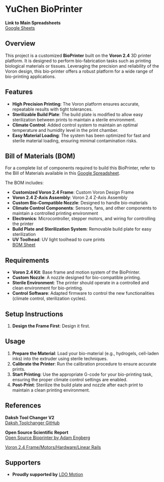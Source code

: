 # YuChen BioPrinter

**Link to Main Spreadsheets**  
[Google Sheets](https://docs.google.com/spreadsheets/d/188soFzGzhO4Uy-CefZMIBgignTyijYFp2OP5K6e-ZxM/edit?usp=sharing)

## Overview

This project is a customized **BioPrinter** built on the **Voron 2.4** 3D printer platform. It is designed to perform bio-fabrication tasks such as printing biological materials or tissues. Leveraging the precision and reliability of the Voron design, this bio-printer offers a robust platform for a wide range of bio-printing applications.

## Features

- **High Precision Printing**: The Voron platform ensures accurate, repeatable results with tight tolerances.
- **Sterilizable Build Plate**: The build plate is modified to allow easy sterilization between prints to maintain a sterile environment.
- **Climate Control**: Added control system to maintain an optimal temperature and humidity level in the print chamber.
- **Easy Material Loading**: The system has been optimized for fast and sterile material loading, ensuring minimal contamination risks.

## Bill of Materials (BOM)

For a complete list of components required to build this BioPrinter, refer to the Bill of Materials available in this [Google Spreadsheet](https://docs.google.com/spreadsheets/d/188soFzGzhO4Uy-CefZMIBgignTyijYFp2OP5K6e-ZxM/edit?usp=sharing).

The BOM includes:
- **Customized Voron 2.4 Frame**: Custom Voron Design Frame
- **Voron 2.4 Z-Axis Assembly**: Voron 2.4 Z-Axis Assembly
- **Custom Bio-Compatible Nozzle**: Designed to handle bio-materials
- **Climate Control Components**: Sensors, fans, and other components to maintain a controlled printing environment
- **Electronics**: Microcontroller, stepper motors, and wiring for controlling the printer
- **Build Plate and Sterilization System**: Removable build plate for easy sterilization
- **UV Toolhead**: UV light toolhead to cure prints  
[BOM Sheet](https://docs.google.com/spreadsheets/d/188soFzGzhO4Uy-CefZMIBgignTyijYFp2OP5K6e-ZxM/edit?usp=sharing)

## Requirements

- **Voron 2.4 Kit**: Base frame and motion system of the BioPrinter.
- **Custom Nozzle**: A nozzle designed for bio-compatible printing.
- **Sterile Environment**: The printer should operate in a controlled and clean environment for bio-printing.
- **Control Software**: Adapted firmware to control the new functionalities (climate control, sterilization cycles).

## Setup Instructions

1. **Design the Frame First**: Design it first.

## Usage

1. **Prepare the Material**: Load your bio-material (e.g., hydrogels, cell-laden inks) into the extruder using sterile techniques.
2. **Calibrate the Printer**: Run the calibration procedure to ensure accurate prints.
3. **Start Printing**: Use the appropriate G-code for your bio-printing task, ensuring the proper climate control settings are enabled.
4. **Post-Print**: Sterilize the build plate and nozzle after each print to maintain a clean printing environment.

## References

**Daksh Tool Changer V2**  
[Daksh Toolchanger GitHub](https://github.com/ankurv2k6/daksh-toolchanger-v2)

**Open Source Scientific Report**  
[Open Source Bioprinter by Adam Engberg](https://www.nature.com/articles/s41598-021-00931-1)

[Voron 2.4 Frame/Motors/Hardware/Linear Rails](https://www.3dlabtech.ca/product/voron-2-starter-bundle-350mm/)

## Supporters

- **Proudly supported by** [LDO Motion](https://ldomotion.com/p/home)
